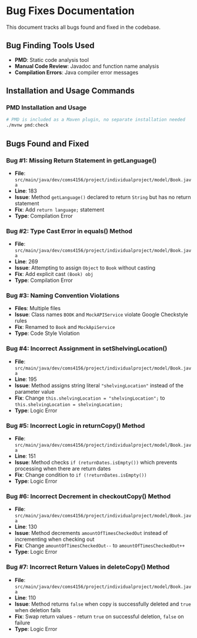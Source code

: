 # Bug Fixes Documentation

This document tracks all bugs found and fixed in the codebase.

## Bug Finding Tools Used
- **PMD**: Static code analysis tool
- **Manual Code Review**: Javadoc and function name analysis
- **Compilation Errors**: Java compiler error messages

## Installation and Usage Commands

### PMD Installation and Usage
```bash
# PMD is included as a Maven plugin, no separate installation needed
./mvnw pmd:check
```

## Bugs Found and Fixed

### Bug #1: Missing Return Statement in getLanguage()
- **File**: `src/main/java/dev/coms4156/project/individualproject/model/Book.java`
- **Line**: 183
- **Issue**: Method `getLanguage()` declared to return `String` but has no return statement
- **Fix**: Add `return language;` statement
- **Type**: Compilation Error

### Bug #2: Type Cast Error in equals() Method
- **File**: `src/main/java/dev/coms4156/project/individualproject/model/Book.java`
- **Line**: 269
- **Issue**: Attempting to assign `Object` to `Book` without casting
- **Fix**: Add explicit cast `(Book) obj`
- **Type**: Compilation Error

### Bug #3: Naming Convention Violations
- **Files**: Multiple files
- **Issue**: Class names `BOOK` and `MockAPIService` violate Google Checkstyle rules
- **Fix**: Renamed to `Book` and `MockApiService`
- **Type**: Code Style Violation

### Bug #4: Incorrect Assignment in setShelvingLocation()
- **File**: `src/main/java/dev/coms4156/project/individualproject/model/Book.java`
- **Line**: 195
- **Issue**: Method assigns string literal `"shelvingLocation"` instead of the parameter value
- **Fix**: Change `this.shelvingLocation = "shelvingLocation";` to `this.shelvingLocation = shelvingLocation;`
- **Type**: Logic Error

### Bug #5: Incorrect Logic in returnCopy() Method
- **File**: `src/main/java/dev/coms4156/project/individualproject/model/Book.java`
- **Line**: 151
- **Issue**: Method checks `if (returnDates.isEmpty())` which prevents processing when there are return dates
- **Fix**: Change condition to `if (!returnDates.isEmpty())`
- **Type**: Logic Error

### Bug #6: Incorrect Decrement in checkoutCopy() Method
- **File**: `src/main/java/dev/coms4156/project/individualproject/model/Book.java`
- **Line**: 130
- **Issue**: Method decrements `amountOfTimesCheckedOut` instead of incrementing when checking out
- **Fix**: Change `amountOfTimesCheckedOut--` to `amountOfTimesCheckedOut++`
- **Type**: Logic Error

### Bug #7: Incorrect Return Values in deleteCopy() Method
- **File**: `src/main/java/dev/coms4156/project/individualproject/model/Book.java`
- **Line**: 110
- **Issue**: Method returns `false` when copy is successfully deleted and `true` when deletion fails
- **Fix**: Swap return values - return `true` on successful deletion, `false` on failure
- **Type**: Logic Error


